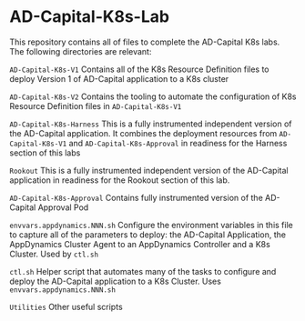 # AD-Capital-K8s-Lab

This repository contains all of files to complete the AD-Capital K8s labs. The following directories are relevant:

`AD-Capital-K8s-V1`
Contains all of the K8s Resource Definition files to deploy Version 1 of AD-Capital application to a K8s cluster

`AD-Capital-K8s-V2`
Contains the tooling to automate the configuration of K8s Resource Definition files in `AD-Capital-K8s-V1`

`AD-Capital-K8s-Harness`
This is a fully instrumented independent version of the AD-Capital application. It combines the deployment resources from `AD-Capital-K8s-V1` and `AD-Capital-K8s-Approval` in readiness for the Harness section of this labs

`Rookout`
This is a fully instrumented independent version of the AD-Capital application in readiness for the Rookout section of this lab.

`AD-Capital-K8s-Approval`
Contains fully instrumented version of the AD-Capital Approval Pod

`envvars.appdynamics.NNN.sh`
Configure the environment variables in this file to capture all of the parameters to deploy: the AD-Capital Application, the AppDynamics Cluster Agent to an AppDynamics Controller and a K8s Cluster. 
Used by `ctl.sh`

`ctl.sh`
Helper script that automates many of the tasks to configure and deploy the AD-Capital application to a K8s Cluster. 
Uses `envvars.appdynamics.NNN.sh`

`Utilities`
Other useful scripts
